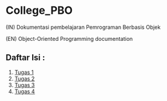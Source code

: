 # College_PBO
(IN) Dokumentasi pembelajaran Pemrograman Berbasis Objek

(EN) Object-Oriented Programming documentation
## Daftar Isi :

1. [Tugas 1](./Tugas%201/)  
1. [Tugas 2](./Tugas%202/)  
1. [Tugas 3](./Tugas%203/)  
1. [Tugas 4](./Tugas%204/)  
